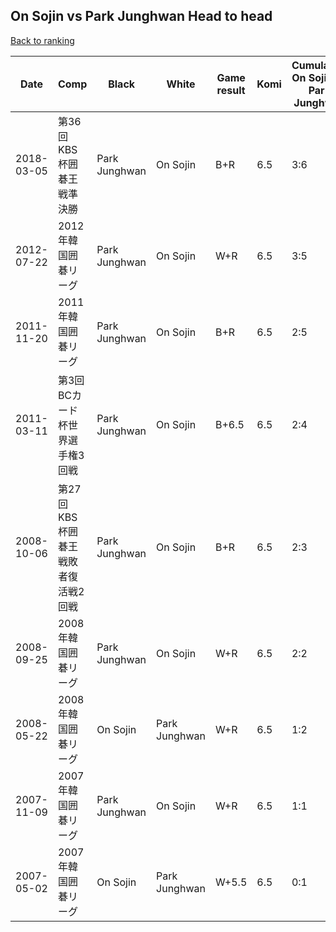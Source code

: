 ## On Sojin vs Park Junghwan Head to head

[Back to ranking](../../index.md)




| **Date** | **Comp** | **Black** | **White** | **Game result** | **Komi** | **Cumulative On Sojin vs Park Junghwan** | **On Sojin streak** | **Park Junghwan streak** | 
| --- | --- | --- | --- | --- | --- | --- | --- | --- |
| 2018-03-05 | 第36回KBS杯囲碁王戦準決勝 | Park Junghwan | On Sojin | B+R | 6.5 | 3:6 | 0 | 1 | 
| 2012-07-22 | 2012年韓国囲碁リーグ | Park Junghwan | On Sojin | W+R | 6.5 | 3:5 | 1 | 0 | 
| 2011-11-20 | 2011年韓国囲碁リーグ | Park Junghwan | On Sojin | B+R | 6.5 | 2:5 | 0 | 3 | 
| 2011-03-11 | 第3回BCカード杯世界選手権3回戦 | Park Junghwan | On Sojin | B+6.5 | 6.5 | 2:4 | 0 | 2 | 
| 2008-10-06 | 第27回KBS杯囲碁王戦敗者復活戦2回戦 | Park Junghwan | On Sojin | B+R | 6.5 | 2:3 | 0 | 1 | 
| 2008-09-25 | 2008年韓国囲碁リーグ | Park Junghwan | On Sojin | W+R | 6.5 | 2:2 | 1 | 0 | 
| 2008-05-22 | 2008年韓国囲碁リーグ | On Sojin | Park Junghwan | W+R | 6.5 | 1:2 | 0 | 1 | 
| 2007-11-09 | 2007年韓国囲碁リーグ | Park Junghwan | On Sojin | W+R | 6.5 | 1:1 | 1 | 0 | 
| 2007-05-02 | 2007年韓国囲碁リーグ | On Sojin | Park Junghwan | W+5.5 | 6.5 | 0:1 | 0 | 1 |




